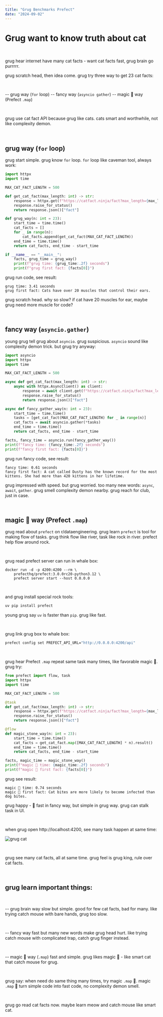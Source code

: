 ```yaml
---
title: "Grug Benchmarks Prefect"
date: "2024-09-02"
---
```


# Grug want to know truth about cat

<br>

grug hear internet have many cat facts - want cat facts fast, grug brain go purrrrr.

grug scratch head, then idea come. grug try three way to get 23 cat facts:

<br>

-- grug way (`for` loop)
-- fancy way (`asyncio gather`)
-- magic 🗿 way (Prefect `.map`)

<br>

grug use cat fact API because grug like cats. cats smart and worthwhile, not like complexity demon.

<br>

## grug way (`for` loop)

grug start simple. grug know `for` loop. `for` loop like caveman tool, always work:

```python
import httpx
import time

MAX_CAT_FACT_LENGTH = 500

def get_cat_fact(max_length: int) -> str:
    response = httpx.get(f"https://catfact.ninja/fact?max_length={max_length}")
    response.raise_for_status()
    return response.json()["fact"]

def grug_way(n: int = 23):
    start_time = time.time()
    cat_facts = []
    for _ in range(n):
        cat_facts.append(get_cat_fact(MAX_CAT_FACT_LENGTH))
    end_time = time.time()
    return cat_facts, end_time - start_time

if __name__ == "__main__":
    facts, grug_time = grug_way()
    print(f"grug time: {grug_time:.2f} seconds")
    print(f"grug first fact: {facts[0]}")
```

grug run code, see result:

```
grug time: 3.41 seconds
grug first fact: Cats have over 20 muscles that control their ears.
```

grug scratch head. why so slow? if cat have 20 muscles for ear, maybe grug need more muscle for code?

<br>

## fancy way (`asyncio.gather`)

young grug tell grug about `asyncio`. grug suspicious. `asyncio` sound like complexity demon trick. but grug try anyway:

```python
import asyncio
import httpx
import time

MAX_CAT_FACT_LENGTH = 500

async def get_cat_fact(max_length: int) -> str:
    async with httpx.AsyncClient() as client:
        response = await client.get(f"https://catfact.ninja/fact?max_length={max_length}")
        response.raise_for_status()
        return response.json()["fact"]

async def fancy_gather_way(n: int = 23):
    start_time = time.time()
    tasks = [get_cat_fact(MAX_CAT_FACT_LENGTH) for _ in range(n)]
    cat_facts = await asyncio.gather(*tasks)
    end_time = time.time()
    return cat_facts, end_time - start_time

facts, fancy_time = asyncio.run(fancy_gather_way())
print(f"fancy time: {fancy_time:.2f} seconds")
print(f"fancy first fact: {facts[0]}")
```

grug run fancy code, see result:

```
fancy time: 0.61 seconds
fancy first fact: A cat called Dusty has the known record for the most kittens. She had more than 420 kittens in her lifetime.
```

grug impressed with speed. but grug worried. too many new words: `async`, `await`, `gather`. grug smell complexity demon nearby. grug reach for club, just in case.

<br>

## magic 🗿 way (Prefect `.map`)


grug read about `prefect` on r/dataengineering. grug learn `prefect` is tool for making flow of tasks. grug think flow like river, task like rock in river. prefect help flow around rock.

<br>

grug read prefect server can run in whale box:

```base
docker run -d -p 4200:4200 --rm \
    prefecthq/prefect:3.0.0rc20-python3.12 \
    prefect server start --host 0.0.0.0
```

<br>

and grug install special rock tools:


```bash
uv pip install prefect
```

young grug say `uv` is faster than `pip`. grug like fast.

<br>

grug link grug box to whale box:

```bash
prefect config set PREFECT_API_URL="http://0.0.0.0:4200/api"
```

<br>


grug hear Prefect `.map` repeat same task many times, like favorable magic 🗿. grug try:

```python
from prefect import flow, task
import httpx
import time

MAX_CAT_FACT_LENGTH = 500

@task
def get_cat_fact(max_length: int) -> str:
    response = httpx.get(f"https://catfact.ninja/fact?max_length={max_length}")
    response.raise_for_status()
    return response.json()["fact"]

@flow
def magic_stone_way(n: int = 23):
    start_time = time.time()
    cat_facts = get_cat_fact.map([MAX_CAT_FACT_LENGTH] * n).result()
    end_time = time.time()
    return cat_facts, end_time - start_time

facts, magic_time = magic_stone_way()
print(f"magic 🗿 time: {magic_time:.2f} seconds")
print(f"magic 🗿 first fact: {facts[0]}")
```

grug see result:

```
magic 🗿 time: 0.74 seconds
magic 🗿 first fact: Cat bites are more likely to become infected than dog bites.
```

grug happy - 🗿 fast in fancy way, but simple in grug way. grug can stalk task in UI.

<br>

when grug open http://localhost:4200, see many task happen at same time:

![grug cat](../assets/grug-run.png)

<br>

grug see many cat facts, all at same time. grug feel is grug king, rule over cat facts.

<br>

## grug learn important things:


<br>

-- grug brain way slow but simple. good for few cat facts, bad for many. like trying catch mouse with bare hands, grug too slow.

<br>

-- fancy way fast but many new words make grug head hurt. like trying catch mouse with complicated trap, catch grug finger instead.

<br>

-- magic 🗿 way (`.map`) fast and simple. grug likes magic 🗿 - like smart cat that catch mouse for grug.

<br>

grug say: when need do same thing many times, try magic `.map` 🗿. magic `.map` 🗿 turn simple code into fast code, no complexity demon smell.


<br>

grug go read cat facts now. maybe learn meow and catch mouse like smart cat.
